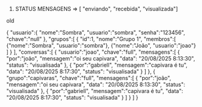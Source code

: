 
1. STATUS MENSAGENS => [ "enviando", "recebida", "visualizada"]




























old


{
    "usuario":{
        "nome":"Sombra",
        "usuario":"sombra",
        "senha":"123456",
        "chave":"null"
    },
    "grupos":[
        {
            "id":1,
            "nome":"Grupo 1",
            "membros":[
                {"nome":"Sombra", "usuario":"sombra"},
                {"nome":"João", "usuario":"joao"}
            ]
        }
    ],
    "conversas":[
        {
            "usuario":"joao", 
            "chave":"full", 
            "mensagens":[
                {
                    "por":"joão",
                    "mensagem":"oi seu capivara",
                    "data": "20/08/2025 8:13:30",
                    "status": "visualisada"
                },
                {
                    "por":"gabriell",
                    "mensagem":"capivara é tu",
                    "data": "20/08/2025 8:17:30",
                    "status": "visualisada"
                }
            ]
        },
        {
            "grupo":"capivaras", 
            "chave":"full", 
            "mensagens":[
                {
                    "por":"joão",
                    "mensagem":"oi seu capivara",
                    "data": "20/08/2025 8:13:30",
                    "status": "visualisada"
                },
                {
                    "por":"gabriell",
                    "mensagem":"capivara é tu",
                    "data": "20/08/2025 8:17:30",
                    "status": "visualisada"
                }
            ]
        }
    ]
}